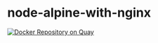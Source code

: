 # node-alpine-with-nginx

[![Docker Repository on Quay](https://quay.io/repository/d3lirium/node-alpine-with-nginx/status "Docker Repository on Quay")](https://quay.io/repository/d3lirium/node-alpine-with-nginx)
